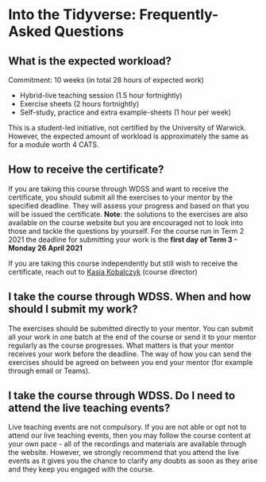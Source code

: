 # Into the Tidyverse: Frequently-Asked Questions

## What is the expected workload?
Commitment: 10 weeks (in total 28 hours of expected work)
 - Hybrid-live teaching session (1.5 hour fortnightly)
 - Exercise sheets (2 hours fortnightly)
 - Self-study, practice and extra example-sheets (1 hour per week)
 
This is a student-led initiative, not certified by the University of Warwick. However, the expected amount of workload is approximately the same as for a module worth 4 CATS.

## How to receive the certificate?
If you are taking this course through WDSS and want to receive the certificate, you should  submit all the exercises  to  your mentor by the specified deadline. They will assess your progress and based on that you will be issued the certificate. **Note**: the solutions to the exercises are also available on the course website but you are encouraged not to look into those and tackle the questions by yourself. For the course run in Term 2 2021 the deadline for submitting your work is the **first day of Term 3 - Monday 26 April 2021**

If you are taking this course independently but still wish to receive the certificate, reach out to [Kasia Kobalczyk](https://www.linkedin.com/in/katarzyna-kobalczyk/) (course director)

## I take the course through WDSS. When and how should I submit my work?
The exercises should be submitted directly to your mentor. You can submit all your work in one batch at the end of the course or send it to your mentor regularly as the course progresses. What matters is that your mentor receives your work before the deadline. The way of how you can send the exercises should be agreed on between you end your mentor (for example through email or Teams).


## I take the course through WDSS. Do I need to attend the live teaching events? 
Live teaching events are not compulsory. If you are not able or opt not to attend our live teaching events, then you may follow the course content at your own pace - all of the recordings and materials are available through the website. However, we strongly recommend that you attend the live events as it gives you the chance to clarify any doubts as soon as they arise and they keep you engaged with the course.


